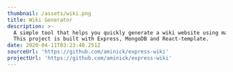 ```yaml
---
thumbnail: /assets/wiki.png
title: Wiki Generator
description: >-
  A simple tool that helps you quickly generate a wiki website using markdown.
  This project is built with Express, MongoDB and React-template.
date: 2020-04-11T03:23:48.251Z
sourceUrl: 'https://github.com/aminick/express-wiki'
projectUrl: 'https://github.com/aminick/express-wiki'
---
```


